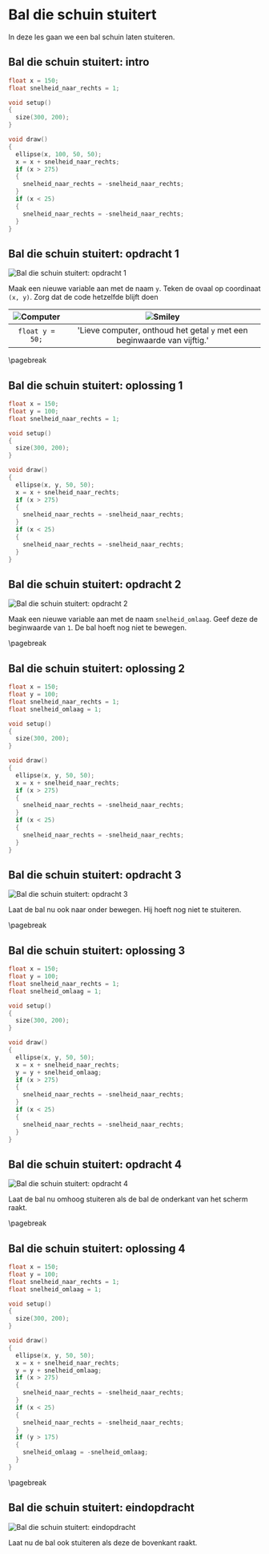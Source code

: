 # Bal die schuin stuitert

In deze les gaan we een bal schuin laten stuiteren.

## Bal die schuin stuitert: intro

```c++
float x = 150;
float snelheid_naar_rechts = 1;

void setup()
{
  size(300, 200);
}

void draw()
{
  ellipse(x, 100, 50, 50);
  x = x + snelheid_naar_rechts;
  if (x > 275)
  {
    snelheid_naar_rechts = -snelheid_naar_rechts;
  }
  if (x < 25)
  {
    snelheid_naar_rechts = -snelheid_naar_rechts;
  }
}
```

## Bal die schuin stuitert: opdracht 1

![Bal die schuin stuitert: opdracht 1](BalDieSchuinStuitert1.png)

Maak een nieuwe variable aan met de naam `y`.
Teken de ovaal op coordinaat `(x, y)`.
Zorg dat de code hetzelfde blijft doen

![Computer](EmojiComputer.png) | ![Smiley](EmojiSmiley.png)
:-------------:|:----------------------------------------: 
`float y = 50;`|'Lieve computer, onthoud het getal `y` met een beginwaarde van vijftig.'

\pagebreak

## Bal die schuin stuitert: oplossing 1

```c++
float x = 150;
float y = 100;
float snelheid_naar_rechts = 1;

void setup()
{
  size(300, 200);
}

void draw()
{
  ellipse(x, y, 50, 50);
  x = x + snelheid_naar_rechts;
  if (x > 275)
  {
    snelheid_naar_rechts = -snelheid_naar_rechts;
  }
  if (x < 25)
  {
    snelheid_naar_rechts = -snelheid_naar_rechts;
  }
}
```

## Bal die schuin stuitert: opdracht 2

![Bal die schuin stuitert: opdracht 2](BalDieSchuinStuitert2.png)

Maak een nieuwe variable aan met de naam `snelheid_omlaag`. 
Geef deze de beginwaarde van `1`. De bal hoeft nog niet te bewegen.

\pagebreak

## Bal die schuin stuitert: oplossing 2

```c++
float x = 150;
float y = 100;
float snelheid_naar_rechts = 1;
float snelheid_omlaag = 1;

void setup()
{
  size(300, 200);
}

void draw()
{
  ellipse(x, y, 50, 50);
  x = x + snelheid_naar_rechts;
  if (x > 275)
  {
    snelheid_naar_rechts = -snelheid_naar_rechts;
  }
  if (x < 25)
  {
    snelheid_naar_rechts = -snelheid_naar_rechts;
  }
}
```

## Bal die schuin stuitert: opdracht 3

![Bal die schuin stuitert: opdracht 3](BalDieSchuinStuitert3.png)

Laat de bal nu ook naar onder bewegen. Hij hoeft nog niet te stuiteren.

\pagebreak

## Bal die schuin stuitert: oplossing 3

```c++
float x = 150;
float y = 100;
float snelheid_naar_rechts = 1;
float snelheid_omlaag = 1;

void setup()
{
  size(300, 200);
}

void draw()
{
  ellipse(x, y, 50, 50);
  x = x + snelheid_naar_rechts;
  y = y + snelheid_omlaag;
  if (x > 275)
  {
    snelheid_naar_rechts = -snelheid_naar_rechts;
  }
  if (x < 25)
  {
    snelheid_naar_rechts = -snelheid_naar_rechts;
  }
}
```

## Bal die schuin stuitert: opdracht 4

![Bal die schuin stuitert: opdracht 4](BalDieSchuinStuitert4.png)

Laat de bal nu omhoog stuiteren als de bal de onderkant van het scherm raakt.

\pagebreak

## Bal die schuin stuitert: oplossing 4

```c++
float x = 150;
float y = 100;
float snelheid_naar_rechts = 1;
float snelheid_omlaag = 1;

void setup()
{
  size(300, 200);
}

void draw()
{
  ellipse(x, y, 50, 50);
  x = x + snelheid_naar_rechts;
  y = y + snelheid_omlaag;
  if (x > 275)
  {
    snelheid_naar_rechts = -snelheid_naar_rechts;
  }
  if (x < 25)
  {
    snelheid_naar_rechts = -snelheid_naar_rechts;
  }
  if (y > 175)
  {
    snelheid_omlaag = -snelheid_omlaag;
  }
}
```

\pagebreak

## Bal die schuin stuitert: eindopdracht

![Bal die schuin stuitert: eindopdracht](BalDieSchuinStuitertEindopdracht.png)

Laat nu de bal ook stuiteren als deze de bovenkant raakt.
